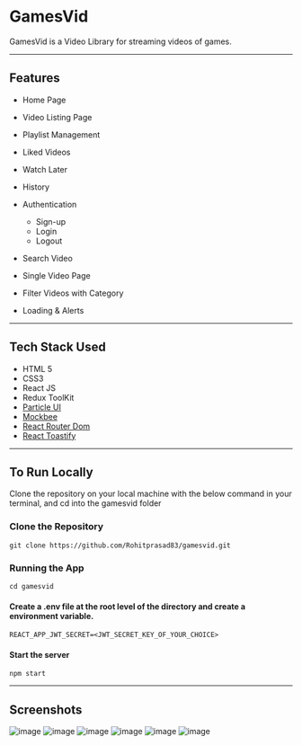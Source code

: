 # GamesVid

GamesVid is a Video Library for streaming videos of games. 

---

## Features
- Home Page
- Video Listing Page
- Playlist Management
- Liked Videos
- Watch Later
- History
- Authentication
  - Sign-up
  - Login
  - Logout

- Search Video
- Single Video Page
- Filter Videos with Category
- Loading & Alerts

---

## Tech Stack Used

* HTML 5
* CSS3
* React JS
* Redux ToolKit
* [Particle UI](https://particle-ui.netlify.app)
* [Mockbee](https://mockbee.netlify.app/)
* [React Router Dom](https://v5.reactrouter.com/web/guides/quick-start)
* [React Toastify](https://fkhadra.github.io/react-toastify/introduction)

---

## To Run Locally
Clone the repository on your local machine with the below command in your terminal, and cd into the gamesvid folder

### Clone the Repository 

```
git clone https://github.com/Rohitprasad83/gamesvid.git
```
### Running the App
```
cd gamesvid
```
#### Create a .env file at the root level of the directory and create a environment variable.
```
REACT_APP_JWT_SECRET=<JWT_SECRET_KEY_OF_YOUR_CHOICE>
```
#### Start the server
```
npm start
```


---

## Screenshots

![image](https://user-images.githubusercontent.com/66221637/173040953-86daa7d2-3c87-4591-9912-ded11e8da18d.png)
![image](https://user-images.githubusercontent.com/66221637/173041455-b417a50d-3cc9-4d82-8cee-23699ea3420d.png)
![image](https://user-images.githubusercontent.com/66221637/173041555-52075bc3-693a-4cf8-9751-9c62e88f0dff.png)
![image](https://user-images.githubusercontent.com/66221637/173041651-fc738a1b-22b1-4cd9-bb6c-2e81d896fdc7.png)
![image](https://user-images.githubusercontent.com/66221637/173041779-daf74368-ff10-42ba-ac98-e612631692e9.png)
![image](https://user-images.githubusercontent.com/66221637/173041924-26709fad-664f-4377-89e4-d3df4282dabc.png)



